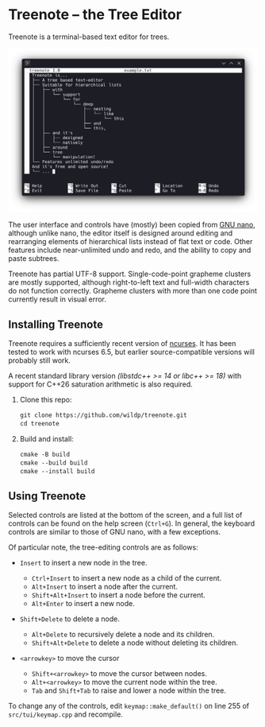 # Treenote – the Tree Editor

Treenote is a terminal-based text editor for trees.

![Screenshot of treenote](screenshot.png)

The user interface and controls have (mostly) been copied from
[GNU nano](https://www.nano-editor.org/), although unlike nano, the editor
itself is designed around editing and rearranging elements of hierarchical 
lists instead of flat text or code. Other features include near-unlimited
undo and redo, and the ability to copy and paste subtrees.

Treenote has partial UTF-8 support. Single-code-point grapheme 
clusters are mostly supported, although right-to-left text and full-width 
characters do not function correctly. Grapheme clusters with more than one 
code point currently result in visual error.

## Installing Treenote

Treenote requires a sufficiently recent version of
[ncurses](https://invisible-island.net/ncurses/).
It has been tested to work with ncurses 6.5, but earlier 
source-compatible versions will probably still work.

A recent standard library version *(libstdc++ >= 14 or libc++ >= 18)*
with support for C++26 saturation arithmetic is also required.

1.  Clone this repo:
    ```txt
    git clone https://github.com/wildp/treenote.git
    cd treenote
    ```

2.  Build and install:
    ```txt
    cmake -B build
    cmake --build build
    cmake --install build
    ```

## Using Treenote

Selected controls are listed at the bottom of the screen, and a full list of
controls can be found on the help screen (`Ctrl+G`). In general,
the keyboard controls are similar to those of GNU nano, with a few exceptions. 

Of particular note, the tree-editing controls are as follows:

- `Insert` to insert a new node in the tree.
  - `Ctrl+Insert` to insert a new node as a child of the current.
  - `Alt+Insert` to insert a node after the current.
  - `Shift+Alt+Insert` to insert a node before the current.
  - `Alt+Enter` to insert a new node.

- `Shift+Delete` to delete a node.
  - `Alt+Delete` to recursively delete a node and its children.
  - `Shift+Alt+Delete` to delete a node without deleting its children.

- `<arrowkey>` to move the cursor 
  - `Shift+<arrowkey>` to move the cursor between nodes.
  - `Alt+<arrowkey>` to move the current node within the tree.
  - `Tab` and `Shift+Tab` to raise and lower a node within the tree.

To change any of the controls, edit `keymap::make_default()` on line 255 of 
`src/tui/keymap.cpp` and recompile.

